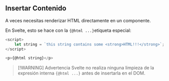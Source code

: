 ## Insertar Contenido

A veces necesitas renderizar HTML directamente en un componente.

En Svelte, esto se hace con la `{@html ...}`etiqueta especial:

```ts
<script>
	let string = `this string contains some <strong>HTML!!!</strong>`;
</script>

<p>{@html string}</p>
```

>[!WARNING] Advertencia
>Svelte no realiza ninguna limpieza de la expresión interna `{@html ...}` antes de insertarla en el DOM.

